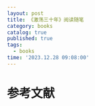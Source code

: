 ```yaml
---
layout: post
title: 《激荡三十年》阅读随笔
category: books
catalog: true
published: true
tags:
  - books
time: '2023.12.28 09:08:00'
---
```


# 参考文献
